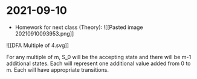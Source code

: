 # 2021-09-10


* Homework for next class (Theory):
![[Pasted image 20210910093953.png]]

![[DFA Multiple of 4.svg]]


For any multiple of m, S_0 will be the accepting state and there will be m-1 additional states. Each will represent one additional value added from 0 to m. Each will have appropriate transitions. 
